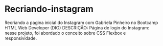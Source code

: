 # Recriando-instagram
Recriando a pagina inicial do Instagram com Gabriela Pinheiro no Bootcamp HTML Web Developer (DIO)
DESCRIÇÃO: 
Página de login do Instagram: nesse projeto, foi abordado o conceito sobre CSS Flexbox e responsividade.
